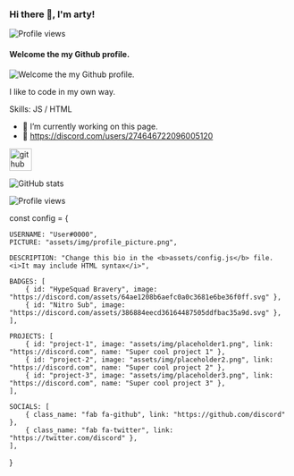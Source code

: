 ### Hi there 👋, I'm arty!
![Profile views](https://gpvc.arturio.dev/xarty)  
#### Welcome the my Github profile.
![Welcome the my Github profile.](https://cdn.discordapp.com/attachments/846344643381821510/906441556175769610/f8d453a279257e0b0128857d3bf0fd04.jpg)

I like to code in my own way.

Skills: JS / HTML

- 🔭 I’m currently working on this page. 
- 💎 https://discord.com/users/274646722096005120

[<img src='https://cdn.jsdelivr.net/npm/simple-icons@3.0.1/icons/github.svg' alt='github' height='40'>](https://github.com/xarty)  

![GitHub stats](https://github-readme-stats.vercel.app/api?username=xarty&show_icons=true)  

![Profile views](https://gpvc.arturio.dev/xarty)  

const config = {
    
    USERNAME: "User#0000",
    PICTURE: "assets/img/profile_picture.png",

    DESCRIPTION: "Change this bio in the <b>assets/config.js</b> file. <i>It may include HTML syntax</i>",

    BADGES: [
        { id: "HypeSquad Bravery", image: "https://discord.com/assets/64ae1208b6aefc0a0c3681e6be36f0ff.svg" },
        { id: "Nitro Sub", image: "https://discord.com/assets/386884eecd36164487505ddfbac35a9d.svg" },
    ],

    PROJECTS: [
        { id: "project-1", image: "assets/img/placeholder1.png", link: "https://discord.com", name: "Super cool project 1" },
        { id: "project-2", image: "assets/img/placeholder2.png", link: "https://discord.com", name: "Super cool project 2" },
        { id: "project-3", image: "assets/img/placeholder3.png", link: "https://discord.com", name: "Super cool project 3" },
    ],

    SOCIALS: [
        { class_name: "fab fa-github", link: "https://github.com/discord" },
        { class_name: "fab fa-twitter", link: "https://twitter.com/discord" },
    ],

}
